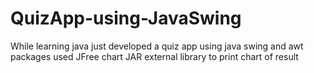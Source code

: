 # QuizApp-using-JavaSwing
While learning java just developed a quiz app using java swing and awt packages used JFree chart JAR external library to print chart of result
